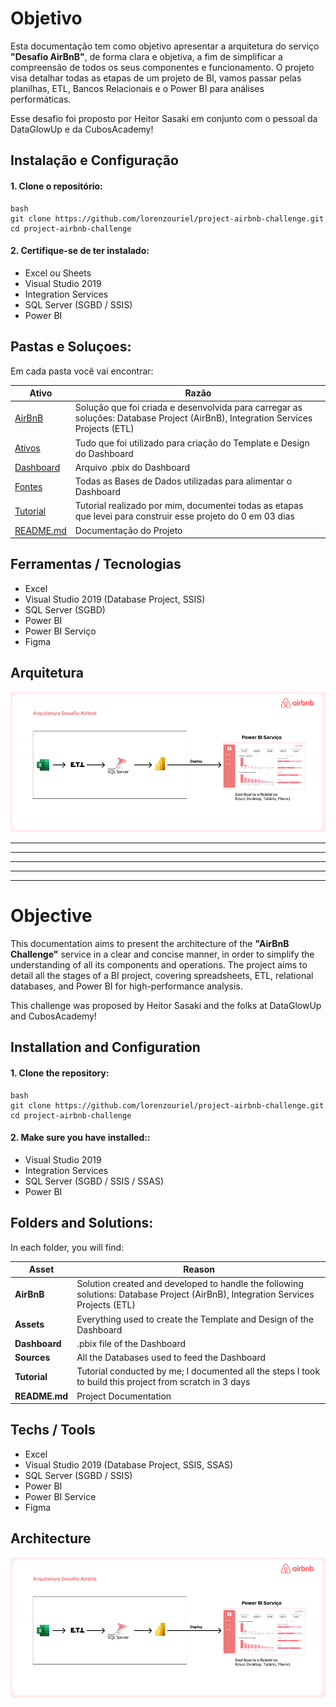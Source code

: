 # Objetivo
Esta documentação tem como objetivo apresentar a arquitetura do serviço **"Desafio AirBnB"**, de forma clara e objetiva, a fim de simplificar a compreensão de todos os seus componentes e funcionamento. O projeto visa detalhar todas as etapas de um projeto de BI, vamos passar pelas planilhas, ETL, Bancos Relacionais e o Power BI para análises performáticas.

Esse desafio foi proposto por Heitor Sasaki em conjunto com o pessoal da DataGlowUp e da CubosAcademy!

## Instalação e Configuração
#### 1. Clone o repositório:

```
bash
git clone https://github.com/lorenzouriel/project-airbnb-challenge.git
cd project-airbnb-challenge
```

#### 2. Certifique-se de ter instalado:
- Excel ou Sheets
- Visual Studio 2019
- Integration Services
- SQL Server (SGBD / SSIS)
- Power BI


## Pastas e Soluçoes:
Em cada pasta você vai encontrar:

| Ativo  | Razão  |
|---|---|
| [AirBnB](/AirBnB/) | Solução que foi criada e desenvolvida para carregar as soluções: Database Project (AirBnB), Integration Services Projects (ETL) |
| [Ativos](/Ativos/) | Tudo que foi utilizado para criação do Template e Design do Dashboard |
| [Dashboard](/Dashboard/) | Arquivo .pbix do Dashboard |
| [Fontes](/Fontes/) | Todas as Bases de Dados utilizadas para alimentar o Dashboard  |
| [Tutorial](/Tutorial/) | Tutorial realizado por mim, documentei todas as etapas que levei para construir esse projeto do 0 em 03 dias |
| [README.md](README.md) | Documentação do Projeto |

## Ferramentas / Tecnologias
- Excel
- Visual Studio 2019 (Database Project, SSIS)
- SQL Server (SGBD)
- Power BI
- Power BI Serviço
- Figma

## Arquitetura
![Arquitetura](/Tutorial/Untitled.png)


---
---
---
---
---

# Objective
This documentation aims to present the architecture of the **"AirBnB Challenge"** service in a clear and concise manner, in order to simplify the understanding of all its components and operations. The project aims to detail all the stages of a BI project, covering spreadsheets, ETL, relational databases, and Power BI for high-performance analysis.

This challenge was proposed by Heitor Sasaki and the folks at DataGlowUp and CubosAcademy!

## Installation and Configuration
#### 1. Clone the repository:

```
bash
git clone https://github.com/lorenzouriel/project-airbnb-challenge.git
cd project-airbnb-challenge
```

#### 2. Make sure you have installed::
- Visual Studio 2019
- Integration Services
- SQL Server (SGBD / SSIS / SSAS)
- Power BI

  
## Folders and Solutions:
In each folder, you will find:

| Asset | Reason |
| --- | --- |
| **AirBnB** | Solution created and developed to handle the following solutions: Database Project (AirBnB), Integration Services Projects (ETL) |
| **Assets** | Everything used to create the Template and Design of the Dashboard |
| **Dashboard** | .pbix file of the Dashboard |
| **Sources** | All the Databases used to feed the Dashboard |
| **Tutorial** | Tutorial conducted by me; I documented all the steps I took to build this project from scratch in 3 days |
| **README.md** | Project Documentation |


## Techs / Tools
- Excel
- Visual Studio 2019 (Database Project, SSIS, SSAS)
- SQL Server (SGBD / SSIS)
- Power BI
- Power BI Service
- Figma


## Architecture
![Arquitetura](/Tutorial/Untitled.png)
